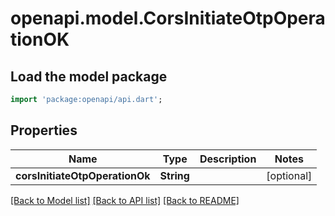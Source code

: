 # openapi.model.CorsInitiateOtpOperationOK

## Load the model package

```dart
import 'package:openapi/api.dart';
```

## Properties

| Name                           | Type       | Description | Notes      |
| ------------------------------ | ---------- | ----------- | ---------- |
| **corsInitiateOtpOperationOk** | **String** |             | [optional] |

[[Back to Model list]](../README.md#documentation-for-models) [[Back to API list]](../README.md#documentation-for-api-endpoints) [[Back to README]](../README.md)
